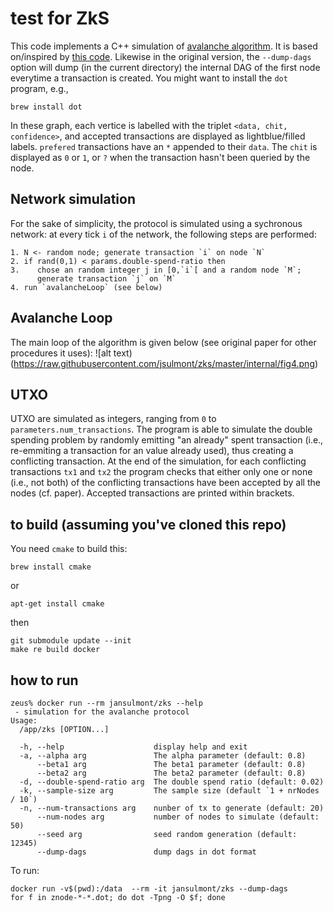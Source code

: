 # test for ZkS

This code implements a C++ simulation of [avalanche algorithm](https://ipfs.io/ipfs/QmUy4jh5mGNZvLkjies1RWM4YuvJh5o2FYopNPVYwrRVGV).
It is based on/inspired by [this code](https://github.com/thschroeter/avalanche).
Likewise in the original version, the `--dump-dags` option will dump (in the current directory) the internal DAG of the first node everytime a transaction is created. You might want to install the `dot` program, e.g.,
```
brew install dot
```
In these graph, each vertice is labelled with the triplet `<data, chit, confidence>`, and accepted transactions are displayed as lightblue/filled labels. `prefered` transactions have an `*` appended to their `data`. The `chit` is displayed as `0` or `1`, or `?` when the transaction hasn't been queried by the node.

## Network simulation
For the sake of simplicity, the protocol is simulated using a sychronous network: at every tick `i` of the network, the following steps are performed:
```
1. N <- random node; generate transaction `i` on node `N`
2. if rand(0,1) < params.double-spend-ratio then
3.    chose an random integer j in [0,`i`[ and a random node `M`;
      generate transaction `j` on `M`
4. run `avalancheLoop` (see below)
```

## Avalanche Loop
The main loop of the algorithm is given below (see original paper for other procedures it uses):
![alt text)(https://raw.githubusercontent.com/jsulmont/zks/master/internal/fig4.png)

## UTXO
UTXO are simulated as integers, ranging from `0` to `parameters.num_transactions`.
The program is able to simulate the double spending problem by randomly emitting "an already" spent transaction (i.e., re-emmiting a transaction for an value already used), thus creating a conflicting transaction. At the end of the simulation, for each conflicting transactions `tx1` and `tx2` the program checks that either only one or none (i.e., not both) of the conflicting transactions have been accepted by all the nodes (cf. paper). Accepted transactions are printed within brackets.


## to build (assuming you've cloned this repo)
You need `cmake` to build this:
```
brew install cmake
```
or 
```
apt-get install cmake
```
then
```
git submodule update --init
make re build docker
```

## how to run

```
zeus% docker run --rm jansulmont/zks --help
 - simulation for the avalanche protocol
Usage:
  /app/zks [OPTION...]

  -h, --help                    display help and exit
  -a, --alpha arg               The alpha parameter (default: 0.8)
      --beta1 arg               The beta1 parameter (default: 0.8)
      --beta2 arg               The beta2 parameter (default: 0.8)
  -d, --double-spend-ratio arg  The double spend ratio (default: 0.02)
  -k, --sample-size arg         The sample size (default `1 + nrNodes / 10`)
  -n, --num-transactions arg    nunber of tx to generate (default: 20)
      --num-nodes arg           number of nodes to simulate (default: 50)
      --seed arg                seed random generation (default: 12345)
      --dump-dags               dump dags in dot format

```
To run:
```
docker run -v$(pwd):/data  --rm -it jansulmont/zks --dump-dags
for f in znode-*-*.dot; do dot -Tpng -O $f; done
```


